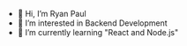 - 👋 Hi, I’m Ryan Paul
- 👀 I’m interested in Backend Development
- 🌱 I’m currently learning "React and Node.js"

<!---
ryanpaul-tsc/ryanpaul-tsc is a ✨ special ✨ repository because its `README.md` (this file) appears on your GitHub profile.
You can click the Preview link to take a look at your changes.
--->
